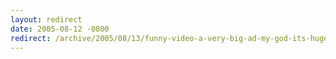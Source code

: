 ```yaml
---
layout: redirect
date: 2005-08-12 -0800
redirect: /archive/2005/08/13/funny-video-a-very-big-ad-my-god-its-huge.aspx/
---
```

